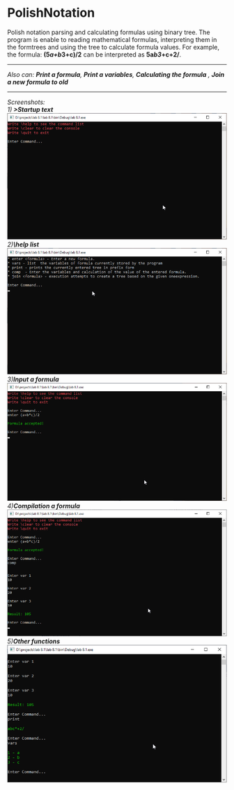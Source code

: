 # PolishNotation
Polish notation parsing and calculating formulas using binary tree.
The program is enable to reading mathematical formulas, interpreting them in the formtrees and using the tree to calculate formula values. For example, the formula: <b>(5*a+b*3+c)/2</b>  can be interpreted as <b>5a*b3*+c+2/</b>. </br><hr>
<i>Also can:<i> <b>Print a formula</b>, <b>Print a variables</b>, <b>Calculating the formula</b> , <b>Join a new formula to old</b></br><hr>
Screenshots: </br>
1)<b> >Startup text </b></br>
![alt text](https://github.com/vzdendyak/PolishNotation/blob/master/0.png)
</br>2)<b><i>\help</i> list</b></br>
![alt text](https://github.com/vzdendyak/PolishNotation/blob/master/1.png)
</br>3)<b>Input a formula</b></br>
![alt text](https://github.com/vzdendyak/PolishNotation/blob/master/2.png)
</br>4)<b>Compilation a formula</b></br>
![alt text](https://github.com/vzdendyak/PolishNotation/blob/master/3.png)
</br>5)<b>Other functions</b></br>
![alt text](https://github.com/vzdendyak/PolishNotation/blob/master/4.png)
